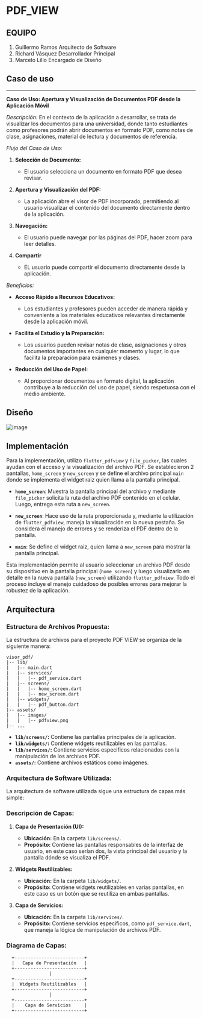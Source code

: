 # PDF_VIEW
## EQUIPO
1. Guillermo Ramos Arquitecto de Software
2. Richard Vásquez Desarrollador Principal
3. Marcelo Lillo Encargado de Diseño

## Caso de uso
---------------
**Caso de Uso: Apertura y Visualización de Documentos PDF desde la Aplicación Móvil**

*Descripción:* En el contexto de la aplicación a desarrollar, se trata de visualizar los documentos para una universidad, donde tanto estudiantes como profesores podrán abrir documentos en formato PDF, como notas de clase, asignaciones, material de lectura y documentos de referencia.

*Flujo del Caso de Uso:*

1. **Selección de Documento:**
   - El usuario selecciona un documento en formato PDF que desea revisar.

2. **Apertura y Visualización del PDF:**
   - La aplicación abre el visor de PDF incorporado, permitiendo al usuario visualizar el contenido del documento directamente dentro de la aplicación.

3. **Navegación:**
   - El usuario puede navegar por las páginas del PDF, hacer zoom para leer detalles.

4. **Compartir**
   - EL usuario puede compartir el documento directamente desde la aplicación.

*Beneficios:*

- **Acceso Rápido a Recursos Educativos:** 
  - Los estudiantes y profesores pueden acceder de manera rápida y conveniente a los materiales educativos relevantes directamente desde la aplicación móvil.

- **Facilita el Estudio y la Preparación:** 
  - Los usuarios pueden revisar notas de clase, asignaciones y otros documentos importantes en cualquier momento y lugar, lo que facilita la preparación para exámenes y clases.

- **Reducción del Uso de Papel:** 
  - Al proporcionar documentos en formato digital, la aplicación contribuye a la reducción del uso de papel, siendo respetuosa con el medio ambiente.

## Diseño

![image](https://github.com/Guilleerv/Apps/assets/115674130/1246c02a-b627-4679-8656-8e4458999320)

## Implementación

Para la implementación, utilizo `flutter_pdfview` y `file_picker`, las cuales ayudan con el acceso y la visualización del archivo PDF. Se establecieron 2 pantallas, `home_screen` y `new_screen` y se define el archivo principal `main` donde se implementa el widget raiz quien llama a la pantalla principal.

- **`home_screen`**: Muestra la pantalla principal del archivo y mediante `file_picker` solicita la ruta del archivo PDF contenido en el celular. Luego, entrega esta ruta a `new_screen`.

- **`new_screen`**: Hace uso de la ruta proporcionada y, mediante la utilización de `flutter_pdfview`, maneja la visualización en la nueva pestaña. Se considera el manejo de errores y se renderiza el PDF dentro de la pantalla.

- **`main`**: Se define el widget raiz, quien llama a `new_screen` para mostrar la pantalla principal.
  
Esta implementación permite al usuario seleccionar un archivo PDF desde su dispositivo en la pantalla principal (`home_screen`) y luego visualizarlo en detalle en la nueva pantalla (`new_screen`) utilizando `flutter_pdfview`. Todo el proceso incluye el manejo cuidadoso de posibles errores para mejorar la robustez de la aplicación.


## Arquitectura
### Estructura de Archivos Propuesta:

La estructura de archivos para el proyecto PDF VIEW se organiza de la siguiente manera:

```plaintext
visor_pdf/
|-- lib/
|   |-- main.dart
|   |-- services/
|   |   |-- pdf_service.dart
|   |-- screens/
|   |   |-- home_screen.dart
|   |   |-- new_screen.dart
|   |-- widgets/
|   |   |-- pdf_button.dart   
|-- assets/
|   |-- images/
|   |   |-- pdfview.png
|-- ...
```

- **`lib/screens/`:** Contiene las pantallas principales de la aplicación.
- **`lib/widgets/`:** Contiene widgets reutilizables en las pantallas.
- **`lib/services/`:** Contiene servicios especificos relacionados con la manipulación de los archivos PDF.
- **`assets/`:** Contiene archivos estáticos como imágenes.

### Arquitectura de Software Utilizada:

La arquitectura de software utilizada sigue una estructura de capas más simple:

### Descripción de Capas:

1. **Capa de Presentación (UI):**
   - **Ubicación:** En la carpeta `lib/screens/`.
   - **Propósito:** Contiene las pantallas responsables de la interfaz de usuario, en este caso serían dos, la vista principal del usuario y la pantalla dónde se visualiza el PDF.

2. **Widgets Reutilizables:**
   - **Ubicación:** En la carpeta `lib/widgets/`.
   - **Propósito:** Contiene widgets reutilizables en varias pantallas, en este caso es un botón que se reutiliza en ambas pantallas.

3. **Capa de Servicios:**
   - **Ubicación:** En la carpeta `lib/services/`.
   - **Propósito:** Contiene servicios específicos, como `pdf_service.dart`, que maneja la lógica de manipulación de archivos PDF.

### Diagrama de Capas:

```plaintext
  +--------------------------+
  |   Capa de Presentación   |
  +--------------------------+
                |
  +--------------------------+
  |  Widgets Reutilizables   |
  +--------------------------+
                |
  +--------------------------+
  |    Capa de Servicios     |
  +--------------------------+
```



